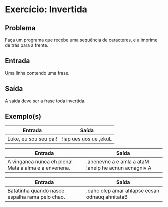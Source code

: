 Exercício: Invertida
====================


Problema
--------

Faça um programa que recebe uma sequência de caracteres, e a imprime de trás para a frente.


Entrada
-------

Uma linha contendo uma frase.


Saída
-----

A saída deve ser a frase toda invertida.


Exemplo(s)
----------

| Entrada               | Saída                 |
|-----------------------|-----------------------|
| Luke, eu sou seu pai! | !iap ues uos ue ,ekuL |

| Entrada                                              | Saída                                                |
|------------------------------------------------------|------------------------------------------------------|
| A vinganca nunca eh plena! Mata a alma e a envenena. | .anenevne a e amla a ataM !anelp he acnun acnagniv A |

| Entrada                                        | Saída                                          |
|------------------------------------------------|------------------------------------------------|
| Batatinha quando nasce espalha rama pelo chao. | .oahc olep amar ahlapse ecsan odnauq ahnitataB |
